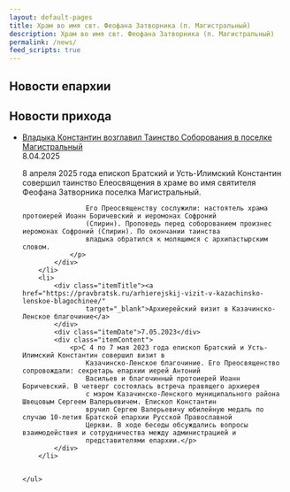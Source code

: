 ```yaml
---
layout: default-pages
title: Храм во имя свт. Феофана Затворника (п. Магистральный)
description: Храм во имя свт. Феофана Затворника (п. Магистральный)
permalink: /news/
feed_scripts: true
---
```


<h2 class="body-header">Новости епархии</h2>
<div id="divFeed"></div>

<div class="news-cherh"> 
    <h2 class="body-header">Новости прихода</h2>
    <ul class="feedEkList">
        <li>
            <div class="itemTitle"><a
                    href="https://pravbratsk.ru/vladyka-konstantin-vozglavil-tainstvo-soborovanija-v-poselke-magistralnyj/"
                    target="_blank"> Владыка Константин возглавил Таинство Соборования в поселке Магистральный</a>
            </div>
            <div class="itemDate">8.04.2025</div>
            <div class="itemContent">
                <p>8 апреля 2025 года епископ Братский и Усть-Илимский Константин совершил таинство Елеосвящения в храме
                    во имя святителя Феофана Затворника поселка Магистральный.<br>

                    Его Преосвященству сослужили: настоятель храма протоиерей Иоанн Боричевский и иеромонах Софроний
                    (Спирин). Проповедь перед соборованием произнес иеромонах Софроний (Спирин). По окончании таинства
                    владыка обратился к молящимся с архипастырским словом.
                </p>
            </div>
        </li>
        <li>
            <div class="itemTitle"><a href="https://pravbratsk.ru/arhierejskij-vizit-v-kazachinsko-lenskoe-blagochinee/"
                    target="_blank">Архиерейский визит в Казачинско-Ленское благочиние</a>
            </div>
            <div class="itemDate">7.05.2023</div>
            <div class="itemContent">
                <p>С 4 по 7 мая 2023 года епископ Братский и Усть-Илимский Константин совершил визит в
                    Казачинско-Ленское благочиние. Его Преосвященство сопровождали: секретарь епархии иерей Антоний
                    Васильев и благочинный протоиерей Иоанн Боричевский. В четверг состоялась встреча правящего архиерея
                    с мэром Казачинско-Ленского муниципального района Швецовым Сергеем Валерьевичем. Епископ Константин
                    вручил Сергею Валерьевичу юбилейную медаль по случаю 10-летия Братской епархии Русской Православной
                    Церкви. В ходе беседы обсуждались вопросы взаимодействия и сотрудничества между администрацией и
                    представителями епархии.</p>
            </div>
        </li>


    </ul>
</div>